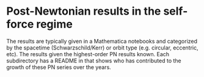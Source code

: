 # Post-Newtonian results in the self-force regime

The results are typically given in a Mathematica notebooks and categorized by the spacetime (Schwarzschild/Kerr) or orbit type (e.g. circular, eccentric, etc). The results given the highest-order PN results known. Each subdirectory has a README in that shows who has contributed to the growth of these PN series over the years.